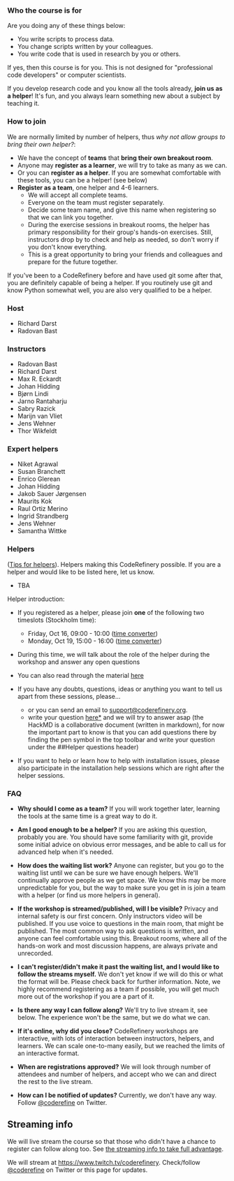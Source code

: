 
### Who the course is for

Are you doing any of these things below:
- You write scripts to process data.
- You change scripts written by your colleagues.
- You write code that is used in research by you or others.

If yes, then this course is for you.  This is not designed for
"professional code developers" or computer scientists.

If you develop research code and you know all the tools
already, **join us as a helper**! It's fun, and you always learn
something new about a subject by teaching it.


### How to join

We are normally limited by number of helpers, thus *why not allow
groups to bring their own helper?*:

- We have the concept of **teams** that **bring their own breakout room**.
- Anyone may **register as a learner**, we will try to take as many as we can.
- Or you can **register as a helper**.  If you are somewhat comfortable
  with these tools, you can be a helper! (see below)
- **Register as a team**, one helper and 4-6 learners.
  - We will accept all complete teams.
  - Everyone on the team must register separately.
  - Decide some team name, and give this name when registering so that we can link you together.
  - During the exercise sessions in breakout rooms, the helper has
    primary responsibility for their group's hands-on exercises.
    Still, instructors drop by to check and help
    as needed, so don't worry if you don't know everything.
  - This is a great opportunity to bring your friends and colleagues
    and prepare for the future together.

If you've been to a CodeRefinery before and have used git some after
that, you are definitely capable of being a helper.  If you routinely
use git and know Python somewhat well, you are also very qualified to
be a helper.


### Host

- Richard Darst
- Radovan Bast


### Instructors

- Radovan Bast
- Richard Darst
- Max R. Eckardt
- Johan Hidding
- Bjørn Lindi
- Jarno Rantaharju
- Sabry Razick
- Marijn van Vliet
- Jens Wehner
- Thor Wikfeldt


### Expert helpers

- Niket Agrawal
- Susan Branchett
- Enrico Glerean
- Johan Hidding
- Jakob Sauer Jørgensen
- Maurits Kok
- Raul Ortiz Merino
- Ingrid Strandberg
- Jens Wehner
- Samantha Wittke



### Helpers

([Tips for
helpers](https://coderefinery.github.io/manuals/helper-intro/)).
Helpers making this CodeRefinery possible.  If you are a helper
and would like to be listed here, let us know.

- TBA

Helper introduction:

- If you registered as a helper, please join **one** of the following
  two timeslots (Stockholm time):
  - Friday, Oct 16, 09:00 - 10:00 ([time converter](https://arewemeetingyet.com/Stockholm/2020-10-16/09:00/CodeRefinery%20helper%20training#eyJ1cmwiOiJodHRwczovL2NvZGVyZWZpbmVyeS5naXRodWIuaW8vMjAyMC0xMC0yMC1vbmxpbmUvIn0=))
  - Monday, Oct 19, 15:00 - 16:00 ([time converter](https://arewemeetingyet.com/Stockholm/2020-10-19/15:00/CodeRefinery%20helper%20training#eyJ1cmwiOiJodHRwczovL2NvZGVyZWZpbmVyeS5naXRodWIuaW8vMjAyMC0xMC0yMC1vbmxpbmUvIn0=))
- During this time, we will talk about the role of the helper during the workshop and answer any open questions
- You can also read through the material [here](https://coderefinery.github.io/manuals/helper-intro/)
- If you have any doubts, questions, ideas or anything you want to tell us apart from these sessions, please...

  - or you can send an email to support@coderefinery.org.
  - write your question [here*](https://hackmd.io/8bLEW1nySgqRglZvbwU_zw) and we will try to answer asap  (the HackMD is a collaborative document (written in markdown), for now the important part to know is that you can add questions there by finding the pen symbol in the top toolbar and write your question under the ##Helper questions header)

- If you want to help or learn how to help with installation issues, please also participate in the installation help sessions which are right after the helper sessions.


### FAQ

- **Why should I come as a team?**  If you will work together later,
  learning the tools at the same time is a great way to do it.

- **Am I good enough to be a helper?**  If you are asking this
  question, probably you are.  You should have some familiarity with
  git, provide some initial advice on obvious error messages, and
  be able to call us for advanced help when it's needed.

- **How does the waiting list work?**  Anyone can register, but you go to
  the waiting list until we can be sure we have enough helpers.  We'll
  continually approve people as we get space.  We know
  this may be more unpredictable for you, but the way to make sure you
  get in is join a team with a helper (or find us more helpers in
  general).

* **If the workshop is streamed/published, will I be visible?**
  Privacy and internal safety is our first concern.  Only instructors
  video will be published.  If you use voice to questions in the main room,
  that might be published.  The most common way to ask questions is
  written, and anyone can feel comfortable using this.  Breakout
  rooms, where all of the hands-on work and most discussion happens,
  are always private and unrecorded.

* **I can't register/didn't make it past the waiting list, and I would
  like to follow the streams myself.**  We don't yet know if we will
  do this or what the format will be.  Please check back for further
  information.  Note, we highly recommend registering as a team if
  possible, you will get much more out of the workshop if you are a
  part of it.

* **Is there any way I can follow along?**  We'll try to live stream
  it, see below.  The experience won't be the same, but we do what we
  can.

* **If it's online, why did you close?**  CodeRefinery workshops are
  interactive, with lots of interaction between instructors, helpers,
  and learners.  We can scale one-to-many easily, but we reached the
  limits of an interactive format.

* **When are registrations approved?**  We will look through number
  of attendees and number of helpers, and accept who we can and direct
  the rest to the live stream.

* **How can I be notified of updates?**  Currently, we don't have any
  way.  Follow [@coderefine](https://twitter.com/coderefine) on
  Twitter.


## Streaming info

We will live stream the course so that those who didn't have a chance
to register can follow along too.  See [the streaming
info to take full advantage](https://coderefinery.github.io/manuals/how-to-attend-online/#live-streaming).

We will stream at <https://www.twitch.tv/coderefinery>.  Check/follow
[@coderefine](https://twitter.com/coderefine) on Twitter or this
page for updates.
